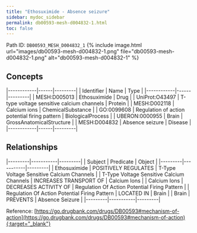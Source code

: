 ```yaml
---
title: "Ethosuximide - Absence seizure"
sidebar: mydoc_sidebar
permalink: db00593-mesh-d004832-1.html
toc: false 
---
```



Path ID: `DB00593_MESH_D004832_1`
{% include image.html url="images/db00593-mesh-d004832-1.png" file="db00593-mesh-d004832-1.png" alt="db00593-mesh-d004832-1" %}

## Concepts

|------------|------|---------|
| Identifier | Name | Type    |
|------------|------|---------|
| MESH:D005013 | Ethosuximide | Drug |
| UniProt:O43497 | T-type voltage sensitive calcium channels | Protein |
| MESH:D002118 | Calcium ions | ChemicalSubstance |
| GO:0099608 | Regulation of action potential firing pattern | BiologicalProcess |
| UBERON:0000955 | Brain | GrossAnatomicalStructure |
| MESH:D004832 | Absence seizure | Disease |
|------------|------|---------|

## Relationships

|---------|-----------|---------|
| Subject | Predicate | Object  |
|---------|-----------|---------|
| Ethosuximide | POSITIVELY REGULATES | T-Type Voltage Sensitive Calcium Channels |
| T-Type Voltage Sensitive Calcium Channels | INCREASES TRANSPORT OF | Calcium Ions |
| Calcium Ions | DECREASES ACTIVITY OF | Regulation Of Action Potential Firing Pattern |
| Regulation Of Action Potential Firing Pattern | LOCATED IN | Brain |
| Brain | PREVENTS | Absence Seizure |
|---------|-----------|---------|

Reference: [https://go.drugbank.com/drugs/DB00593#mechanism-of-action](https://go.drugbank.com/drugs/DB00593#mechanism-of-action){:target="_blank"}